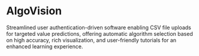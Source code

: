 # AlgoVision
Streamlined user authentication-driven software enabling CSV file uploads for targeted value predictions, offering automatic algorithm selection based on high accuracy, rich visualization, and user-friendly tutorials for an enhanced learning experience.
